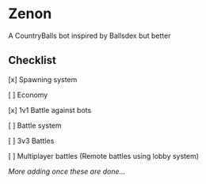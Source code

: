 # Zenon

A CountryBalls bot inspired by Ballsdex but better

## Checklist

[x] Spawning system

[ ] Economy

 [x] 1v1 Battle against bots

[ ] Battle system

[ ] 3v3 Battles

[ ] Multiplayer battles (Remote battles using lobby system)

*More adding once these are done...*
